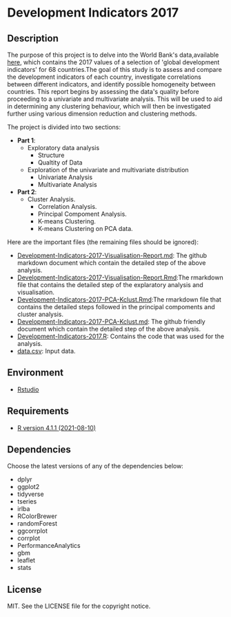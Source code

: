 # Development Indicators 2017
## Description

The purpose of this project is to delve into the World Bank's data,available [here](https://data.worldbank.org/1), which contains the 2017 values of a selection of 'global development indicators' for 68 countries.The goal of this study is to assess and compare the development indicators of each country, investigate correlations between different indicators, and identify possible homogeneity between countries. This report begins by assessing the data's quality before proceeding to a univariate and multivariate analysis. This will be used to aid in determining any clustering behaviour, which will then be investigated further using various dimension reduction and clustering methods.

The project is divided into two sections:
* **Part 1**:
   * Exploratory data analysis
     * Structure
     * Qualtity of Data
   * Exploration of the univariate and multivariate distribution
     * Univariate Analysis
     * Multivariate Analysis
* **Part 2**:
   * Cluster Analysis.
     * Correlation Analysis.
     * Principal Compoment Analysis.
     * K-means Clustering.
     * K-means Clustering on PCA data.

Here are the important files (the remaining files should be ignored):
* [Development-Indicators-2017-Visualisation-Report.md](./Part_1-EDA-Visualisation//Development-Indicators-2017-Visualisation-Report.md): The github markdown document which contain the detailed step of the above analysis.
* [Development-Indicators-2017-Visualisation-Report.Rmd](./Part_1-EDA-Visualisation/Development-Indicators-2017-Visualisation.Rmd):The rmarkdown file that contains the detailed step of the explaratory analysis and visualisation.
* [Development-Indicators-2017-PCA-Kclust.Rmd](./Part_2-PCA-K-cluster-Analysis/Development-Indicators-2017-PCA-Kclust.Rmd):The rmarkdown file that contains the detailed steps followed in the  principal compoments and cluster analysis.
* [Development-Indicators-2017-PCA-Kclust.md](./Part_2-PCA-K-cluster-Analysis/Development-Indicators-2017-PCA-Kclust.md): The github friendly document which contain the detailed step of the above analysis.
* [Development-Indicators-2017.R](./Development-Indicators-2017.R): Contains the code that was used for the analysis.
* [data.csv](./data.csv): Input data.

## Environment

* [Rstudio]([https://www.rstudio.com/])

## Requirements

* [R version 4.1.1 (2021-08-10)](https://www.r-project.org/)

## Dependencies

Choose the latest versions of any of the dependencies below:
* dplyr
* ggplot2
* tidyverse
* tseries
* irlba
* RColorBrewer
* randomForest
* ggcorrplot
* corrplot
* PerformanceAnalytics
* gbm
* leaflet
* stats

## License

MIT. See the LICENSE file for the copyright notice.
